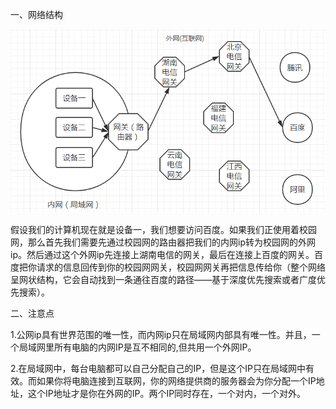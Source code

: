 一、网络结构

![1582269085972](assets/1582269085972.png)

假设我们的计算机现在就是设备一，我们想要访问百度。如果我们正使用着校园网，那么首先我们需要先通过校园网的路由器把我们的内网ip转为校园网的外网ip。然后通过这个外网ip先连接上湖南电信的网关，最后在连接上百度的网关。百度把你请求的信息回传到你的校园网网关，校园网网关再把信息传给你（整个网络呈网状结构，它会自动找到一条通往百度的路径——基于深度优先搜索或者广度优先搜索）。

二、注意点

1.公网ip具有世界范围的唯一性，而内网ip只在局域网内部具有唯一性。并且，一个局域网里所有电脑的内网IP是互不相同的,但共用一个外网IP。

2.在局域网中，每台电脑都可以自己分配自己的IP，但是这个IP只在局域网中有效。而如果你将电脑连接到互联网，你的网络提供商的服务器会为你分配一个IP地址，这个IP地址才是你在外网的IP。两个IP同时存在，一个对内，一个对外。